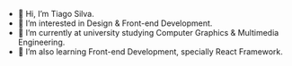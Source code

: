 - 👋 Hi, I’m Tiago Silva.
- 👀 I’m interested in Design & Front-end Development.
- 🌱 I’m currently at university studying Computer Graphics & Multimedia Engineering.
- 🧐 I’m also learning Front-end Development, specially React Framework.
